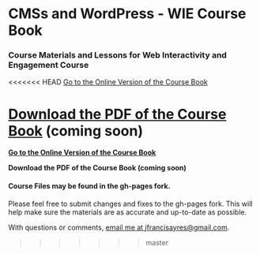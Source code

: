 # CMSs and WordPress - WIE Course Book
### Course Materials and Lessons for Web Interactivity and Engagement Course

<<<<<<< HEAD
<a href="http://jayres.github.io/Web-Interactivity-and-Engagement/">Go to the Online Version of the Course Book</a>

<a href="#">Download the PDF of the Course Book</a> (coming soon)
=======
**[Go to the Online Version of the Course Book](http://jayres.github.io/Web-Interactivity-and-Engagement/)**

**Download the PDF of the Course Book (coming soon)**

#### Course Files may be found in the gh-pages fork.

Please feel free to submit changes and fixes to the gh-pages fork. This will help make sure the materials are as accurate and up-to-date as possible.

With questions or comments, [email me at jfrancisayres@gmail.com](mailto:jfrancisayres@gmail.com).
>>>>>>> master
